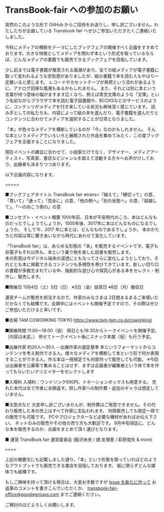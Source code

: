 # TransBook-fair への参加のお願い

突然のこのような形で GitHub からご招待をお送りし、申し訳ございません。わたしたちが企画している  Transbook fair へぜひご参加いただきたくご連絡いたしました。

今秋にメディアの横断をテーマにしたブックフェアの開催すべく企画をすすめております。大きな特徴としてメディアを問わず本という形式を取っているならば、どんなメディアの書籍でも販売できるブックフェアを目指しています。

少し前までは電子書籍が推奨される風潮があり、全ての紙メディアが電子書籍に取って変われるような空気感がありましたが、紙の書籍で本を読む人もやはり一定層いると感じます。
レコードやカセットテープが再燃という流れがあるように、アナログ回帰な風潮もあるかもしれません。
また、それとは別に本という言葉が持つ意味の幅がますます広くなり、例えば青空文庫のような「文庫」という名前ながらブラウザで本を読む電子図書館や、BCCKSなどのサービスのように、コンテンツがメディアを行き来している状況も興味深く感じています。
読み手としての私たちも、内容によって紙の本を選んだり、電子書籍を選んだりとコンテンツに合わせてメディアを選択することが日常となりました。

「本」が色々なメディアを横断しているのが「今」なのかもしれません。
そんな本というメディアでいろいろと展開された作品を集めてみたく、この度ブックフェアを企画することになりました。

現在イベントの趣旨に合わせて、小説家だけでなく、デザイナー、メディアアーティスト、写真家、書店などジャンルを超えて活動する方々へお声がけしており、出展者も決まりつつあります。

以下企画内容になります。

=====

■ブックフェアタイトル
TransBook fair 
※trans=「越えて」「横切って」の意、「貫いて」「通って」「完全に」の意、「他の側へ」「別の状態へ」の意、「超越して」、「〜の向こう側の」の意

■コンセプト・イベント概要
1000年前、日本が平安時代のころ、本はどんなものだったでしょうでしょうか。1000年後、3017年に本はどんなものになるでしょうか。
そして今、2017 年に本とは、どんなものであるでしょうか。
本のかたちと内容は常に響きあいながら時代にあわせて変化しています。

「TransBook fair」は、あらゆる形態の「本」を販売するイベントです。電子も非電子もそれ以外も、本という乗り物を楽しむ読書を販売します。	
本の形態は今デジタル端末の浸透にともなってさらに変化しようとしており、それととも本に掲載できるコンテンツも多様性を帯びてきています。新しい切り口の書籍が多数生まれている中、独創的な遊び心や探究心がある本をセレクト・制作し、販売します。


■開催日
11月4日（土）5日（日）
※3日（金）設営日
※6日（月）撤収日

運営チームが販売を担当するので、作家のみなさまは 2日間まるまるご来場いただかなくても結構です。会期中にはイベントも開催予定ですので、その際はぜひご参加いただけると幸いです。


■会場
TAM COWORKING TOKYO
https://www.tam-tam.co.jp/coworking/


■開催時間
11:00〜18:00（仮）
両日とも18:30からトークイベントを開催予定。（内容は未定。）
併せてトークイベント後にスナック本屋（仮）も行う予定。


■出展作家 
約20人〜30人
--出展作家の選定基準
本というフォーマットからコンテンツを考え制作できる人。様々なメディアを横断して本という形で何か表現することができる人。作る本は一冊限定でも何部作って販売しても可能。
※今回は出展者を公募等で集めることはせず、まずは企画者が編集者という体で本を作ってもらいたいクリエイターをセレクトします


■入場料
入場料：ワンドリンク500円、ドネーションボックスも用意する。
売れた本代は全て作者に全額返す。但し作家への制作費・追加のギャラは想定していません。


■注意点など
大変申し訳ございませんが、制作費はご用意できません。その代わり販売した本の売上はすべて作家に支払われます。
何冊販売しても限定一冊での販売でも可能です。
PCやプロジェクターなど必要な機材があればお伝え下さい。
ネットのみの販売やその他の売り方も大歓迎です。
9月中旬頃迄に、どんな本を販売するのか、企画をまとめて頂く運びとなります。


■ 運営
TransBook fair 運営委員会
(飯沢未央 / 畑 友理恵 / 萩原俊矢 & more)

====

上記の概要文にも記載しました通り、「本」という形態を取っていればどのようなアウトプットでも販売できる書店を目指しております。
紙に限らずどんな媒体でも結構です。

もしご興味を持って頂ける場合は、大変お手数ですが [Issue を新たに作って](https://github.com/iimio/TransBook-fair/issues/new) お返事のコメントを書きこんでいただくか、 transbook-fair-office@googlegroups.com までご連絡ください。

ご検討のほどよろしくお願いします。

